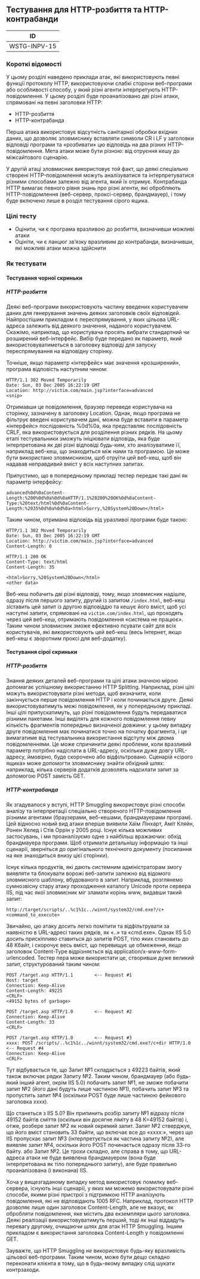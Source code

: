 ## Тестування для HTTP-розбиття та HTTP-контрабанди
| ID |
|---|
| WSTG-INPV-15 |

### Короткі відомості
У цьому розділі наведено приклади атак, які використовують певні функції протоколу HTTP, використовуючи слабкі сторони веб-програми або особливості способу, у який різні агенти інтерпретують HTTP-повідомлення. У цьому розділі буде проаналізовано дві різні атаки, спрямовані на певні заголовки HTTP:
- HTTP-розбиття
- HTTP-контрабанда

Перша атака використовує відсутність санітарної обробки вхідних даних, що дозволяє зловмиснику вставляти символи CR і LF у заголовки відповіді програми та «розбивати» цю відповідь на два різних HTTP-повідомлення. Мета атаки може бути різною: від отруєння кешу до міжсайтового сценарію.

У другій атаці зловмисник використовує той факт, що деякі спеціально створені HTTP-повідомлення можуть аналізуватися та інтерпретуватися різними способами залежно від агента, який їх отримує. Контрабанда HTTP вимагає певного рівня знань про різні агенти, які обробляють HTTP-повідомлення (веб-сервер, проксі-сервер, брандмауер), і тому буде включено лише в розділ тестування сірого ящика.

### Цілі тесту
- Оцінити, чи є програма вразливою до розбиття, визначивши можливі атаки
- Оцініти, чи є ланцюг зв’язку вразливим до контрабанди, визначивши, які можливі атаки можна здійснити

### Як тестувати

#### Тестування чорної скриньки

##### HTTP-розбиття
Деякі веб-програми використовують частину введених користувачем даних для генерування значень деяких заголовків своїх відповідей. Найпростішим прикладом є переспрямування, у яких цільова URL-адреса залежить від деякого значення, наданого користувачем. Скажімо, наприклад, що користувача просять вибрати стандартний чи розширений веб-інтерфейс. Вибір буде передано як параметр, який використовуватиметься в заголовку відповіді для запуску переспрямування на відповідну сторінку.

Точніше, якщо параметр «інтерфейс» має значення «розширений», програма відповість наступним чином:

```
HTTP/1.1 302 Moved Temporarily
Date: Sun, 03 Dec 2005 16:22:19 GMT
Location: http://victim.com/main.jsp?interface=advanced
<snip>
```

Отримавши це повідомлення, браузер переведе користувача на сторінку, зазначену в заголовку Location. Однак, якщо програма не фільтрує введені користувачем дані, можна буде вставити в параметр «інтерфейс» послідовність %0d%0a, яка представляє послідовність CRLF, яка використовується для розділення різних рядків. На цьому етапі тестувальники зможуть ініціювати відповідь, яка буде інтерпретована як дві різні відповіді будь-ким, хто аналізуватиме її, наприклад веб-кеш, що знаходиться між нами та програмою. Це може бути використано зловмисником, щоб отруїти цей веб-кеш, щоб він надавав неправдивий вміст у всіх наступних запитах.

Припустимо, що в попередньому прикладі тестер передає такі дані як параметр інтерфейсу:

`advanced%0d%0aContent-Length:%200%0d%0a%0d%0aHTTP/1.1%20200%20OK%0d%0aContent-Type:%20text/html%0d%0aContent-Length:%2035%0d%0a%0d%0a<html>Sorry,%20System%20Down</html>`

Таким чином, отримана відповідь від уразливої програми буде такою:

```
HTTP/1.1 302 Moved Temporarily
Date: Sun, 03 Dec 2005 16:22:19 GMT
Location: http://victim.com/main.jsp?interface=advanced
Content-Length: 0

HTTP/1.1 200 OK
Content-Type: text/html
Content-Length: 35

<html>Sorry,%20System%20Down</html>
<other data>
```

Веб-кеш побачить дві різні відповіді, тому, якщо зловмисник надішле, одразу після першого запиту, другий із запитом `/index.html`, веб-кеш зіставить цей запит із другою відповіддю та кешує його вміст, щоб усі наступні запити, спрямовані на `victim.com/index.html`, що проходять через цей веб-кеш, отримають повідомлення «система не працює». Таким чином зловмисник зможе ефективно псувати сайт для всіх користувачів, які використовують цей веб-кеш (весь Інтернет, якщо веб-кеш є зворотним проксі для веб-додатку).

#### Тестування сірої скриньки

##### HTTP-розбиття
Знання деяких деталей веб-програми та цілі атаки значною мірою допомагає успішному використанню HTTP Splitting. Наприклад, різні цілі можуть використовувати різні методи, щоб визначити, коли закінчується перше повідомлення HTTP і коли починається друге. Деякі використовуватимуть межі повідомлення, як у попередньому прикладі. Інші цілі припускатимуть, що різні повідомлення будуть передаватися різними пакетами. Інші виділять для кожного повідомлення певну кількість фрагментів попередньо визначеної довжини: у цьому випадку друге повідомлення має починатися точно на початку фрагмента, і це вимагатиме від тестувальника використання відступу між двома повідомленнями. Це може спричинити деякі проблеми, коли вразливий параметр потрібно надіслати в URL-адресу, оскільки дуже довгу URL-адресу, ймовірно, буде скорочено або відфільтровано. Сценарій «сірого ящика» може допомогти зловмиснику знайти обхідний шлях: наприклад, кілька серверів додатків дозволять надсилати запит за допомогою POST замість GET.

##### HTTP-контрабанда
Як згадувалося у вступі, HTTP Smuggling використовує різні способи аналізу та інтерпретації спеціально створеного HTTP-повідомлення різними агентами (браузерами, веб-кешами, брандмауерами програм). Цей відносно новий вид атаки вперше виявили Хаїм Лінхарт, Аміт Кляйн, Ронен Хелед і Стів Оррін у 2005 році. Існує кілька можливих застосувань, і ми проаналізуємо одне з найбільш вражаючих: обхід брандмауера програми. Щоб отримати детальнішу інформацію та інші сценарії, зверніться до оригінального технічного документу (посилання на яке знаходиться внизу цієї сторінки).

Існує кілька продуктів, які дають системним адміністраторам змогу виявляти та блокувати ворожі веб-запити залежно від відомого зловмисного шаблону, вбудованого в запит. Наприклад, розглянемо сумнозвісну стару атаку проходження каталогу Unicode проти сервера IIS, під час якої зловмисник міг зламати корінь www, видавши такий запит:

`http://target/scripts/..%c1%1c../winnt/system32/cmd.exe?/c+<command_to_execute>`

Звичайно, цю атаку досить легко помітити та відфільтрувати за наявністю в URL-адресі таких рядків, як «..» та «cmd.exe». Однак IIS 5.0 досить прискіпливо ставиться до запитів POST, тіло яких становить до 48 Кбайт, і скорочує весь вміст, що перевищує це обмеження, якщо заголовок Content-Type відрізняється від application/x-www-form-urlencoded. Тестер пера може використати це, створивши дуже великий запит, структурований таким чином:

```
POST /target.asp HTTP/1.1        <-- Request #1
Host: target
Connection: Keep-Alive
Content-Length: 49225
<CRLF>
<49152 bytes of garbage>
```

```
POST /target.asp HTTP/1.0        <-- Request #2
Connection: Keep-Alive
Content-Length: 33
<CRLF>
```

```
POST /target.asp HTTP/1.0        <-- Request #3
xxxx: POST /scripts/..%c1%1c../winnt/system32/cmd.exe?/c+dir HTTP/1.0   <-- Request #4
Connection: Keep-Alive
<CRLF>
```

Тут відбувається те, що Запит №1 складається з 49223 байтів, який також включає рядки Запиту №2. Таким чином, брандмауер (або будь-який інший агент, окрім IIS 5.0) побачить запит №1, не зможе побачити запит №2 (його дані будуть лише частиною №1), побачить запит №3 та пропустить запит №4 (оскільки POST буде лише частиною фейкового заголовка xxxx).

Що станеться з IIS 5.0? Він припинить розбір запиту №1 відразу після 49152 байтів сміття (оскільки він досягне ліміту в 48 К=49152 байтів) і, отже, розбере запит №2 як новий окремий запит. Запит №2 стверджує, що його вміст становить 33 байти, що включає все до «xxxx:», через що IIS пропускає запит №3 (інтерпретується як частина запиту №2), але виявляє запит №4, оскільки його POST починається одразу після 33-го байту. або Запит №2. Це трохи складно, але справа в тому, що URL-адреса атаки не буде виявлена ​​брандмауером (вона буде інтерпретована як тіло попереднього запиту), але буде правильно проаналізована (і виконана) IIS.

Хоча у вищезгаданому випадку метод використовує помилку веб-сервера, існують інші сценарії, у яких ми можемо використовувати різні способи, якими різні пристрої з підтримкою HTTP аналізують повідомлення, які не відповідають 1005 RFC. Наприклад, протокол HTTP дозволяє лише один заголовок Content-Length, але не вказує, як обробляти повідомлення, яке містить два екземпляри цього заголовка. Деякі реалізації використовуватимуть перший, тоді як інші віддадуть перевагу другому, очищаючи шлях для атак HTTP Smuggling. Іншим прикладом є використання заголовка Content-Length у повідомленні GET.

Зауважте, що HTTP Smuggling *не* використовує будь-яку вразливість цільової веб-програми. Таким чином, може бути дещо складно переконати клієнта в тому, що в будь-якому випадку слід шукати контрзаходи.
